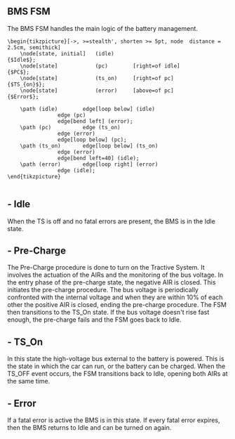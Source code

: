 ## BMS FSM
The BMS FSM handles the main logic of the battery management. 

```{tikz}
\begin{tikzpicture}[->, >=stealth', shorten >= 5pt, node  distance = 2.5cm, semithick]
	\node[state, initial]   (idle)                                          {$Idle$};
	\node[state]            (pc)        [right=of idle]                 {$PC$};
	\node[state]            (ts_on)     [right=of pc]      {$TS_{on}$};
	\node[state]            (error)     [above=of pc]             {$Error$};
	
	\path (idle)        edge[loop below] (idle)
			    edge (pc)
			    edge[bend left] (error);
	\path (pc)          edge (ts_on)
			    edge (error)
			    edge[loop below] (pc);
	\path (ts_on)       edge[loop below] (ts_on)
			    edge (error)
			    edge[bend left=40] (idle);
	\path (error)       edge[loop right] (error)
			    edge (idle);
\end{tikzpicture}
	
```

## - Idle
When the TS is off and no fatal errors are present, the BMS is in the Idle state.

## - Pre-Charge
The Pre-Charge procedure is done to turn on the Tractive System. It involves the actuation of the AIRs and the monitoring of the bus voltage.
In the entry phase of the pre-charge state, the negative AIR is closed. This initiates the pre-charge procedure. The bus voltage is periodically confronted with the internal voltage and when they are within 10% of each other the positive AIR is closed, ending the pre-charge procedure. The FSM then transitions to the TS_On state. If the bus voltage doesn't rise fast enough, the pre-charge fails and the FSM goes back to Idle.

## - TS_On
In this state the high-voltage bus external to the battery is powered. This is the state in which the car can run, or the battery can be charged.
When the TS_OFF event occurs, the FSM transitions back to Idle, opening both AIRs at the same time.

## - Error
If a fatal error is active the BMS is in this state. If every fatal error expires, then the BMS returns to Idle and can be turned on again.
